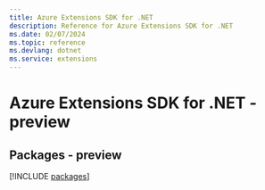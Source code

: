 ```yaml
---
title: Azure Extensions SDK for .NET
description: Reference for Azure Extensions SDK for .NET
ms.date: 02/07/2024
ms.topic: reference
ms.devlang: dotnet
ms.service: extensions
---
```

# Azure Extensions SDK for .NET - preview
## Packages - preview
[!INCLUDE [packages](extensions-index.md)]